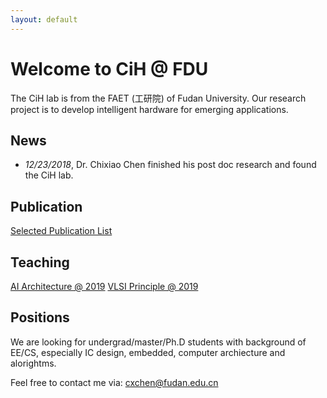 ```yaml
---
layout: default
---
```


# Welcome to CiH @ FDU

The CiH lab is from the FAET (工研院) of Fudan University. Our research project is to develop intelligent hardware for emerging applications.

## News

* _12/23/2018_, Dr. Chixiao Chen finished his post doc research and found the CiH lab.

## Publication

[Selected Publication List](./pub.md)

## Teaching

[AI Architecture @ 2019](./course/ai19.md)
[VLSI Principle  @ 2019](./course/vlsi19.md)

## Positions

We are looking for undergrad/master/Ph.D students with background of EE/CS, especially IC design, embedded, computer archiecture and alorightms. 

Feel free to contact me via: cxchen@fudan.edu.cn


